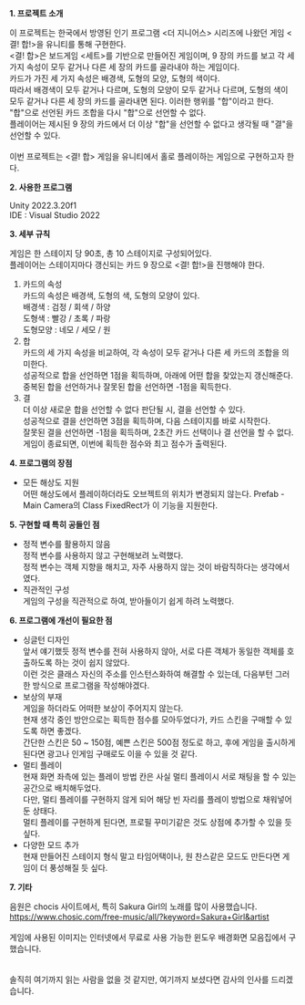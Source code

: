 <b>1. 프로젝트 소개</b>

이 프로젝트는 한국에서 방영된 인기 프로그램 <더 지니어스> 시리즈에 나왔던 게임 <결! 합!>을 유니티를 통해 구현한다. <br>
<결! 합>은 보드게임 <세트>를 기반으로 만들어진 게임이며, 9 장의 카드를 보고 각 세 가지 속성이 모두 같거나 다른 세 장의 카드를 골라내야 하는 게임이다. <br>
카드가 가진 세 가지 속성은 배경색, 도형의 모양, 도형의 색이다. <br>
따라서 배경색이 모두 같거나 다르며, 도형의 모양이 모두 같거나 다르며, 도형의 색이 모두 같거나 다른 세 장의 카드를 골라내면 된다. 이러한 행위를 "합"이라고 한다. <br>
"합"으로 선언된 카드 조합을 다시 "합"으로 선언할 수 없다. <br>
플레이어는 제시된 9 장의 카드에서 더 이상 "합"을 선언할 수 없다고 생각될 때 "결"을 선언할 수 있다. <br>
<br>
이번 프로젝트는 <결! 합> 게임을 유니티에서 홀로 플레이하는 게임으로 구현하고자 한다.

<b>2. 사용한 프로그램</b>

Unity 2022.3.20f1 <br>
IDE : Visual Studio 2022

<b>3. 세부 규칙</b>

게임은 한 스테이지 당 90초, 총 10 스테이지로 구성되어있다. <br>
플레이어는 스테이지마다 갱신되는 카드 9 장으로 <결! 합!>을 진행해야 한다. <br>
1) 카드의 속성 <br>
	카드의 속성은 배경색, 도형의 색, 도형의 모양이 있다. <br>
	배경색 : 검정 / 회색 / 하양 <br>
 	도형색 : 빨강 / 초록 / 파랑 <br>
	도형모양 : 네모 / 세모 / 원 <br>
3) 합 <br>
	카드의 세 가지 속성을 비교하여, 각 속성이 모두 같거나 다른 세 카드의 조합을 의미한다. <br>
	성공적으로 합을 선언하면 1점을 획득하며, 아래에 어떤 합을 찾았는지 갱신해준다. <br>
	중복된 합을 선언하거나 잘못된 합을 선언하면 -1점을 획득한다. <br>
4) 결 <br>
	더 이상 새로운 합을 선언할 수 없다 판단될 시, 결을 선언할 수 있다. <br>
	성공적으로 결을 선언하면 3점을 획득하며, 다음 스테이지를 바로 시작한다. <br>
	잘못된 결을 선언하면 -1점을 획득하며, 2초간 카드 선택이나 결 선언을 할 수 없다. <br>
	게임이 종료되면, 이번에 획득한 점수와 최고 점수가 출력된다.

<b>4. 프로그램의 장점</b>

<ul>
	<li>모든 해상도 지원</li>
	어떤 해상도에서 플레이하더라도 오브젝트의 위치가 변경되지 않는다. Prefab - Main Camera의 Class FixedRect가 이 기능을 지원한다. <br>
</ul>

<b>5. 구현할 때 특히 공들인 점</b>

<ul>
	<li>정적 변수를 활용하지 않음</li>
	정적 변수를 사용하지 않고 구현해보려 노력했다. <br>
	정적 변수는 객체 지향을 해치고, 자주 사용하지 않는 것이 바람직하다는 생각에서였다. <br>
	<li>직관적인 구성</li>
	게임의 구성을 직관적으로 하여, 받아들이기 쉽게 하려 노력했다. <br>
</ul>

<b>6. 프로그램에 개선이 필요한 점</b>

<ul>
	<li>싱글턴 디자인</li>
	앞서 얘기했듯 정적 변수를 전혀 사용하지 않아, 서로 다른 객체가 동일한 객체를 호출하도록 하는 것이 쉽지 않았다. <br>
	이런 것은 클래스 자신의 주소를 인스턴스화하여 해결할 수 있는데, 다음부턴 그러한 방식으로 프로그램을 작성해야겠다. <br>
	<li>보상의 부재</li>
	게임을 하더라도 어떠한 보상이 주어지지 않는다. <br>
	현재 생각 중인 방안으로는 획득한 점수를 모아두었다가, 카드 스킨을 구매할 수 있도록 하면 좋겠다. <br>
	간단한 스킨은 50 ~ 150점, 예쁜 스킨은 500점 정도로 하고, 후에 게임을 출시하게 된다면 광고나 인게임 구매로도 이을 수 있을 것 같다. <br>
	<li>멀티 플레이</li>
	현재 화면 좌측에 있는 플레이 방법 칸은 사실 멀티 플레이시 서로 채팅을 할 수 있는 공간으로 배치해두었다. <br>
	다만, 멀티 플레이를 구현하지 않게 되어 해당 빈 자리를 플레이 방법으로 채워넣어둔 상태다. <br>
	멀티 플레이를 구현하게 된다면, 프로필 꾸미기같은 것도 상점에 추가할 수 있을 듯 싶다. <br>
	<li>다양한 모드 추가</li>
	현재 만들어진 스테이지 형식 말고 타임어택이나, 원 찬스같은 모드도 만든다면 게임이 더 풍성해질 듯 싶다. <br>
</ul>

<b>7. 기타</b>

음원은 chocis 사이트에서, 특히 Sakura Girl의 노래를 많이 사용했습니다. <br>
https://www.chosic.com/free-music/all/?keyword=Sakura+Girl&artist <br>
<br>
게임에 사용된 이미지는 인터넷에서 무료로 사용 가능한 윈도우 배경화면 모음집에서 구했습니다. <br>
<br>
<br>
솔직히 여기까지 읽는 사람을 없을 것 같지만, 여기까지 보셨다면 감사의 인사를 드리겠습니다.
